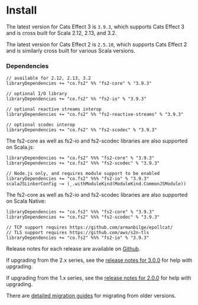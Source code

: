 # Install

The latest version for Cats Effect 3 is `3.9.3`, which supports Cats Effect 3 and is cross built for Scala 2.12, 2.13, and 3.2.

The latest version for Cats Effect 2 is `2.5.10`, which supports Cats Effect 2 and is similarly cross built for various Scala versions.

### Dependencies <!-- {docsify-ignore} -->

```
// available for 2.12, 2.13, 3.2
libraryDependencies += "co.fs2" %% "fs2-core" % "3.9.3"

// optional I/O library
libraryDependencies += "co.fs2" %% "fs2-io" % "3.9.3"

// optional reactive streams interop
libraryDependencies += "co.fs2" %% "fs2-reactive-streams" % "3.9.3"

// optional scodec interop
libraryDependencies += "co.fs2" %% "fs2-scodec" % "3.9.3"
```

The fs2-core as well as fs2-io and fs2-scodec libraries are also supported on Scala.js:

```
libraryDependencies += "co.fs2" %%% "fs2-core" % "3.9.3"
libraryDependencies += "co.fs2" %%% "fs2-scodec" % "3.9.3"

// Node.js only, and requires module support to be enabled
libraryDependencies += "co.fs2" %%% "fs2-io" % "3.9.3"
scalaJSLinkerConfig ~= (_.withModuleKind(ModuleKind.CommonJSModule)) 
```

The fs2-core as well as fs2-io and fs2-scodec libraries are also supported on Scala Native:
```
libraryDependencies += "co.fs2" %%% "fs2-core" % "3.9.3"
libraryDependencies += "co.fs2" %%% "fs2-scodec" % "3.9.3"

// TCP support requires https://github.com/armanbilge/epollcat/
// TLS support requires https://github.com/aws/s2n-tls
libraryDependencies += "co.fs2" %%% "fs2-io" % "3.9.3"
```

Release notes for each release are available on [Github](https://github.com/typelevel/fs2/releases/).

If upgrading from the 2.x series, see the [release notes for 3.0.0](https://github.com/typelevel/fs2/releases/tag/v3.0.0) for help with upgrading.

If upgrading from the 1.x series, see the [release notes for 2.0.0](https://github.com/typelevel/fs2/releases/tag/v2.0.0) for help with upgrading.

There are [detailed migration guides](https://github.com/typelevel/fs2/blob/main/docs/) for migrating from older versions.
